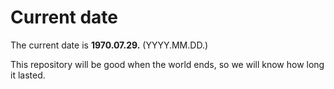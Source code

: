 # Current date

The current date is **1970.07.29.** (YYYY.MM.DD.)

This repository will be good when the world ends, so we will know how long it lasted.